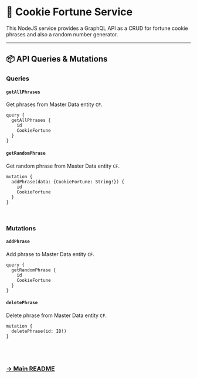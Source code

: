 # 🍪 Cookie Fortune Service
This NodeJS service provides a GraphQL API as a CRUD for fortune cookie phrases and also a random number generator.

---

## 📦 API Queries & Mutations

### Queries
#### `getAllPhrases`
Get phrases from Master Data entity `CF`.
```gql
query {
  getAllPhrases {
    id
    CookieFortune
  }
}
```

#### `getRandomPhrase`
Get random phrase from Master Data entity `CF`.
```gql
mutation {
  addPhrase(data: {CookieFortune: String!}) {
    id
    CookieFortune
  }
}
```

<br>

### Mutations
#### `addPhrase`
Add phrase to Master Data entity `CF`.
```gql
query {
  getRandomPhrase {
    id
    CookieFortune
  }
}
```

#### `deletePhrase`
Delete phrase from Master Data entity `CF`.
```gql
mutation {
  deletePhrase(id: ID!) 
}
```

<br>
<br>

###  [→ Main README](../../README.md)
